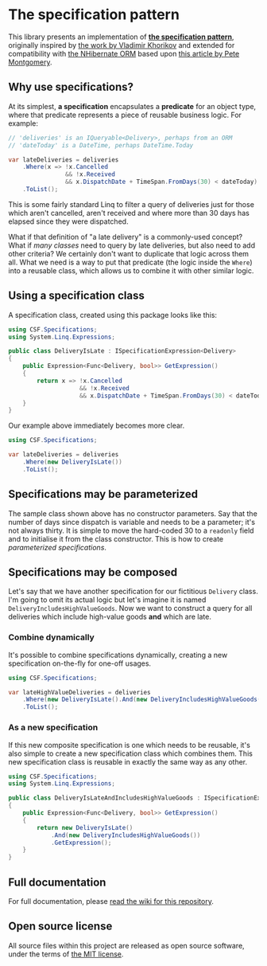 # The specification pattern
This library presents an implementation of **[the specification pattern]**, originally inspired by
[the work by Vladimir Khorikov] and extended for compatibility with [the NHibernate ORM]
based upon [this article by Pete Montgomery].

## Why use specifications?
At its simplest, **a specification** encapsulates a **predicate** for an object type, where that
predicate represents a piece of reusable business logic.  For example:

```csharp
// 'deliveries' is an IQueryable<Delivery>, perhaps from an ORM
// 'dateToday' is a DateTime, perhaps DateTime.Today

var lateDeliveries = deliveries
    .Where(x => !x.Cancelled
                && !x.Received
                && x.DispatchDate + TimeSpan.FromDays(30) < dateToday)
    .ToList();
```

This is some fairly standard Linq to filter a query of deliveries just for those which aren't
cancelled, aren't received and where more than 30 days has elapsed since they were dispatched.

What if that definition of "a late delivery" is a commonly-used concept?  What if *many classes*
need to query by late deliveries, but also need to add other criteria?  We certainly don't want
to duplicate that logic across them all.  What we need is a way to put that predicate (the
logic inside the `Where`) into a reusable class, which allows us to combine it with other
similar logic.

## Using a specification class
A specification class, created using this package looks like this:

```csharp
using CSF.Specifications;
using System.Linq.Expressions;

public class DeliveryIsLate : ISpecificationExpression<Delivery>
{
    public Expression<Func<Delivery, bool>> GetExpression()
    {
        return x => !x.Cancelled
                    && !x.Received
                    && x.DispatchDate + TimeSpan.FromDays(30) < dateToday;
    }
}
```

Our example above immediately becomes more clear.

```csharp
using CSF.Specifications;

var lateDeliveries = deliveries
    .Where(new DeliveryIsLate())
    .ToList();
```

## Specifications may be parameterized
The sample class shown above has no constructor parameters.  Say that the number of
days since dispatch is variable and needs to be a parameter; it's not always thirty. It is
simple to move the hard-coded 30 to a `readonly` field and to initialise it from
the class constructor.  This is how to create *parameterized specifications*.

## Specifications may be composed
Let's say that we have another specification for our fictitious `Delivery` class. I'm going to
omit its actual logic but let's imagine it is named `DeliveryIncludesHighValueGoods`.  Now we
want to construct a query for all deliveries which include high-value goods **and** which
are late.

### Combine dynamically
It's possible to combine specifications dynamically, creating a new specification on-the-fly
for one-off usages.

```csharp
using CSF.Specifications;

var lateHighValueDeliveries = deliveries
    .Where(new DeliveryIsLate().And(new DeliveryIncludesHighValueGoods()))
    .ToList();
```

### As a new specification
If this new composite specification is one which needs to be reusable, it's also simple to
create a new specification class which combines them.  This new specification class is reusable
in exactly the same way as any other.

```csharp
using CSF.Specifications;
using System.Linq.Expressions;

public class DeliveryIsLateAndIncludesHighValueGoods : ISpecificationExpression<Delivery>
{
    public Expression<Func<Delivery, bool>> GetExpression()
    {
        return new DeliveryIsLate()
            .And(new DeliveryIncludesHighValueGoods())
            .GetExpression();
    }
}
```

## Full documentation
For full documentation, please [read the wiki for this repository].

## Open source license
All source files within this project are released as open source software,
under the terms of [the MIT license].

[the specification pattern]: https://en.wikipedia.org/wiki/Specification_pattern
[the work by Vladimir Khorikov]: https://enterprisecraftsmanship.com/posts/specification-pattern-c-implementation/
[the NHibernate ORM]: https://nhibernate.info/
[this article by Pete Montgomery]: https://petemontgomery.wordpress.com/2011/02/10/a-universal-predicatebuilder/
[read the wiki for this repository]: https://github.com/csf-dev/CSF.Specifications/wiki
[the MIT license]: http://opensource.org/licenses/MIT
